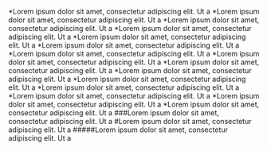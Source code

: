 *Lorem ipsum dolor sit amet, consectetur adipiscing elit. Ut a
*Lorem ipsum dolor sit amet, consectetur adipiscing elit. Ut a
*Lorem ipsum dolor sit amet, consectetur adipiscing elit. Ut a
*Lorem ipsum dolor sit amet, consectetur adipiscing elit. Ut a
*Lorem ipsum dolor sit amet, consectetur adipiscing elit. Ut a
*Lorem ipsum dolor sit amet, consectetur adipiscing elit. Ut a
*Lorem ipsum dolor sit amet, consectetur adipiscing elit. Ut a
*Lorem ipsum dolor sit amet, consectetur adipiscing elit. Ut a
*Lorem ipsum dolor sit amet, consectetur adipiscing elit. Ut a
*Lorem ipsum dolor sit amet, consectetur adipiscing elit. Ut a
*Lorem ipsum dolor sit amet, consectetur adipiscing elit. Ut a
*Lorem ipsum dolor sit amet, consectetur adipiscing elit. Ut a
*Lorem ipsum dolor sit amet, consectetur adipiscing elit. Ut a
*Lorem ipsum dolor sit amet, consectetur adipiscing elit. Ut a
*Lorem ipsum dolor sit amet, consectetur adipiscing elit. Ut a
###Lorem ipsum dolor sit amet, consectetur adipiscing elit. Ut a
#Lorem ipsum dolor sit amet, consectetur adipiscing elit. Ut a
#####Lorem ipsum dolor sit amet, consectetur adipiscing elit. Ut a
